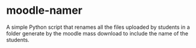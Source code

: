 # moodle-namer
A simple Python script that renames all the files uploaded by students in a folder generate by the moodle mass download to include the name of the students.
